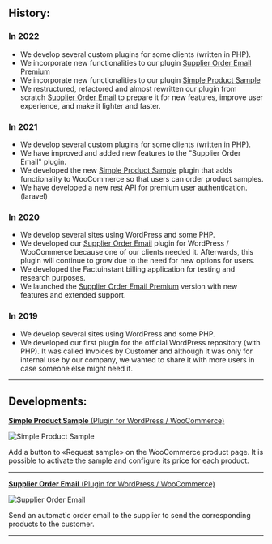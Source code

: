 ## History:

### In 2022
- We develop several custom plugins for some clients (written in PHP).
- We incorporate new functionalities to our plugin [Supplier Order Email Premium](https://mci-desarrollo.es/supplier-order-email-premium/)
- We incorporate new functionalities to our plugin [Simple Product Sample](https://es.wordpress.org/plugins/simple-product-sample-for-woocommerce/)
- We restructured, refactored and almost rewritten our plugin from scratch [Supplier Order Email](https://es.wordpress.org/plugins/supplier-order-email/) to prepare it for new features, improve user experience, and make it lighter and faster.

### In 2021
- We develop several custom plugins for some clients (written in PHP).
- We have improved and added new features to the "Supplier Order Email" plugin.
- We developed the new [Simple Product Sample](https://es.wordpress.org/plugins/simple-product-sample-for-woocommerce/) plugin that adds functionality to WooCommerce so that users can order product samples.
- We have developed a new rest API for premium user authentication. (laravel)

### In 2020
- We develop several sites using WordPress and some PHP.
- We developed our [Supplier Order Email](https://es.wordpress.org/plugins/supplier-order-email/) plugin for WordPress / WooCommerce because one of our clients needed it. Afterwards, this plugin will continue to grow due to the need for new options for users.
- We developed the Factuinstant billing application for testing and research purposes.
- We launched the [Supplier Order Email Premium](https://mci-desarrollo.es/supplier-order-email-premium/) version with new features and extended support.

### In 2019
- We develop several sites using WordPress and some PHP.
- We developed our first plugin for the official WordPress repository (with PHP). It was called Invoices by Customer and although it was only for internal use by our company, we wanted to share it with more users in case someone else might need it.
___

## Developments:

[**Simple Product Sample** (Plugin for WordPress / WooCommerce)](https://es.wordpress.org/plugins/simple-product-sample-for-woocommerce/)

![Simple Product Sample](https://ps.w.org/simple-product-sample-for-woocommerce/assets/icon-256x256.png)

Add a button to «Request sample» on the WooCommerce product page.
It is possible to activate the sample and configure its price for each product.
___

[**Supplier Order Email** (Plugin for WordPress / WooCommerce)](https://es.wordpress.org/plugins/supplier-order-email/)

![Supplier Order Email](https://ps.w.org/supplier-order-email/assets/icon-256x256.png?rev=2759672)

Send an automatic order email to the supplier to send the corresponding products to the customer.
___
